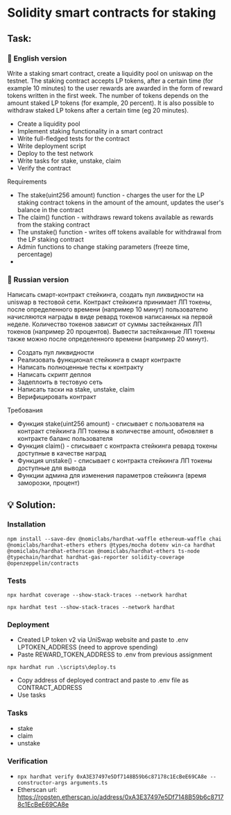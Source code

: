 # Solidity smart contracts for staking

## Task:

### 📝 English version
Write a staking smart contract, create a liquidity pool on uniswap on the testnet.
The staking contract accepts LP tokens, after a certain time (for example 10 minutes) to the user
rewards are awarded in the form of reward tokens written in the first week. The number of tokens depends on the amount
staked LP tokens (for example, 20 percent). It is also possible to withdraw staked LP tokens after a certain
time (eg 20 minutes).

- Create a liquidity pool
- Implement staking functionality in a smart contract
- Write full-fledged tests for the contract
- Write deployment script
- Deploy to the test network
- Write tasks for stake, unstake, claim
- Verify the contract

Requirements
- The stake(uint256 amount) function - charges the user for the LP staking contract tokens in the amount of the amount, updates the user's balance in the contract
- The claim() function - withdraws reward tokens available as rewards from the staking contract
- The unstake() function - writes off tokens available for withdrawal from the LP staking contract
- Admin functions to change staking parameters (freeze time, percentage)
- 
### 📝 Russian version
Написать смарт-контракт стейкинга, создать пул ликвидности на uniswap в тестовой сети.
Контракт стейкинга принимает ЛП токены, после определенного времени (например 10 минут) пользователю 
начисляются награды в виде ревард токенов написанных на первой неделе. Количество токенов зависит от суммы
застейканных ЛП токенов (например 20 процентов). Вывести застейканные ЛП токены также можно после определенного 
времени (например 20 минут).

- Создать пул ликвидности
- Реализовать функционал стейкинга в смарт контракте
- Написать полноценные тесты к контракту
- Написать скрипт деплоя
- Задеплоить в тестовую сеть
- Написать таски на stake, unstake, claim
- Верифицировать контракт

Требования
- Функция stake(uint256 amount) - списывает с пользователя на контракт стейкинга ЛП токены в количестве amount, обновляет в контракте баланс пользователя
- Функция claim() - списывает с контракта стейкинга ревард токены доступные в качестве наград
- Функция unstake() - списывает с контракта стейкинга ЛП токены доступные для вывода
- Функции админа для изменения параметров стейкинга (время заморозки, процент)
## 💡 Solution:

### Installation
```shell
npm install --save-dev @nomiclabs/hardhat-waffle ethereum-waffle chai @nomiclabs/hardhat-ethers ethers @types/mocha dotenv win-ca hardhat @nomiclabs/hardhat-etherscan @nomiclabs/hardhat-ethers ts-node @typechain/hardhat hardhat-gas-reporter solidity-coverage @openzeppelin/contracts
```

### Tests
```shell
npx hardhat coverage --show-stack-traces --network hardhat
```
```shell
npx hardhat test --show-stack-traces --network hardhat
```

### Deployment 
- Created LP token v2 via UniSwap website and paste to .env LPTOKEN_ADDRESS (need to approve spending)
- Paste REWARD_TOKEN_ADDRESS to .env from previous assignment
```shell
npx hardhat run .\scripts\deploy.ts
```
- Copy address of deployed contract and paste to .env file as CONTRACT_ADDRESS
- Use tasks

### Tasks 
- stake
- claim
- unstake

### Verification

- ```npx hardhat verify 0xA3E37497e5Df7148B59b6c87178c1EcBeE69CA8e --constructor-args arguments.ts```
- Etherscan url: https://ropsten.etherscan.io/address/0xA3E37497e5Df7148B59b6c87178c1EcBeE69CA8e

